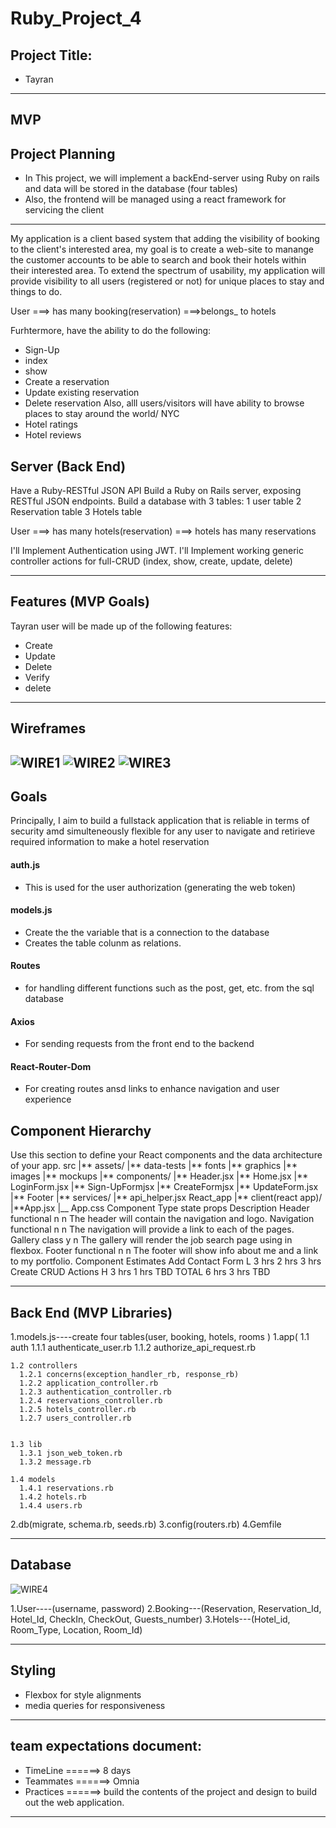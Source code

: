 # Ruby_Project_4


## Project Title:

- Tayran 

---
## MVP

## Project Planning

- In This project, we will implement a backEnd-server using Ruby on rails and data will be stored in the database (four tables)
- Also, the frontend will be managed using a react framework for servicing the client

---


My application is a client based system that adding the visibility of booking to the client's interested area, my goal is to create a web-site to manange the customer accounts to be able to search and book their hotels within their interested area.
To extend the spectrum of usability, my application will provide visibility to all users (registered or not) 
for unique places to stay and things to do. 


User ===> has many booking(reservation) ===>belongs_ to hotels


Furhtermore,  have the ability to do the following:

- Sign-Up
- index
- show
- Create a reservation
- Update existing reservation
- Delete reservation
  Also, alll users/visitors will have ability to browse places to stay around the world/ NYC
- Hotel ratings
- Hotel reviews


## Server (Back End)

Have a Ruby-RESTful JSON API
Build a Ruby on Rails server, exposing RESTful JSON endpoints.
Build a database with 3 tables:
1 user table
2 Reservation table
3 Hotels table


User ===> has many hotels(reservation) ===> hotels has many reservations

I'll Implement Authentication using JWT.
I'll Implement working generic controller actions for full-CRUD 
(index, show, create, update, delete) 

---

## Features (MVP Goals)

Tayran user will be made up of the following features:

- Create
- Update
- Delete
- Verify
- delete

---

## Wireframes

![WIRE1](https://i.imgur.com/YSeDpcE.jpg)
![WIRE2](https://i.imgur.com/DBrbXkS.jpg)
![WIRE3](https://i.imgur.com/Bti8bx3.jpg)
---

## Goals

Principally, I aim to build a fullstack application that is reliable in terms of security amd simulteneously flexible for any user to navigate and retirieve required information to make a hotel reservation



#### auth.js

- This is used for the user authorization (generating the web token)

#### models.js

- Create the the variable that is a connection to the database
- Creates the table colunm as relations.

#### Routes

- for handling different functions such as the post, get, etc. from the sql database

#### Axios

- For sending requests from the front end to the backend

#### React-Router-Dom

- For creating routes ansd links to enhance navigation and user experience


## Component Hierarchy

Use this section to define your React components and the data architecture of your app.
src
|** assets/
|** data-tests
|** fonts
|** graphics
|** images
|** mockups
|** components/
|** Header.jsx
|** Home.jsx
|** LoginForm.jsx
|** Sign-UpFormjsx
|** CreateFormjsx
|** UpdateForm.jsx
|** Footer
|** services/
|** api_helper.jsx
React_app
|** client(react app)/
|**App.jsx
|\_\_ App.css
Component Type state props Description
Header functional n n The header will contain the navigation and logo.
Navigation functional n n The navigation will provide a link to each of the pages.
Gallery class y n The gallery will render the job search page using in flexbox.
Footer functional n n The footer will show info about me and a link to my portfolio.
Component Estimates
Add Contact Form L 3 hrs 2 hrs 3 hrs
Create CRUD Actions H 3 hrs 1 hrs TBD
TOTAL 6 hrs 3 hrs TBD

---

## Back End (MVP Libraries)

1.models.js----create four tables(user, booking, hotels, rooms )
1.app(
    1.1 auth
      1.1.1 authenticate_user.rb
      1.1.2 authorize_api_request.rb

    1.2 controllers
      1.2.1 concerns(exception_handler_rb, response_rb)
      1.2.2 application_controller.rb
      1.2.3 authentication_controller.rb
      1.2.4 reservations_controller.rb 
      1.2.5 hotels_controller.rb 
      1.2.7 users_controller.rb 


    1.3 lib
      1.3.1 json_web_token.rb 
      1.3.2 message.rb 

    1.4 models
      1.4.1 reservations.rb 
      1.4.2 hotels.rb 
      1.4.4 users.rb 

2.db(migrate, schema.rb, seeds.rb)
3.config(routers.rb)
4.Gemfile

---

## Database

![WIRE4](https://i.imgur.com/zDCJeRs.png)


1.User----(username, password)
2.Booking---(Reservation, Reservation_Id, Hotel_Id, CheckIn, CheckOut, Guests_number)
3.Hotels---(Hotel_id, Room_Type, Location, Room_Id)


---

## Styling

- Flexbox for style alignments
- media queries for responsiveness

---

## team expectations document:

- TimeLine ======> 8 days
- Teammates ======> Omnia
- Practices ======> build the contents of the project and       design to build out the web application.

---
